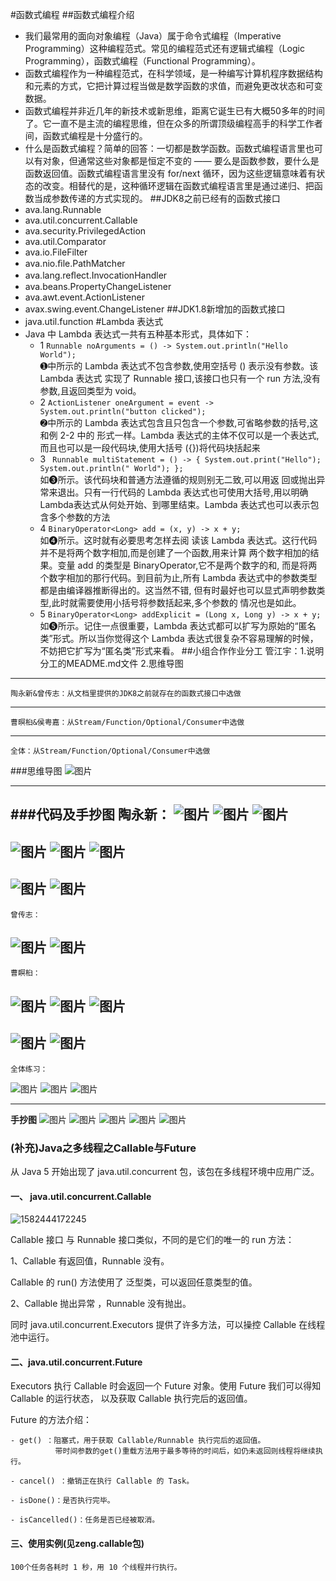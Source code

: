 #函数式编程
##函数式编程介绍
* 我们最常用的面向对象编程（Java）属于命令式编程（Imperative Programming）这种编程范式。常见的编程范式还有逻辑式编程（Logic Programming），函数式编程（Functional Programming）。
* 函数式编程作为一种编程范式，在科学领域，是一种编写计算机程序数据结构和元素的方式，它把计算过程当做是数学函数的求值，而避免更改状态和可变数据。
* 函数式编程并非近几年的新技术或新思维，距离它诞生已有大概50多年的时间了。它一直不是主流的编程思维，但在众多的所谓顶级编程高手的科学工作者间，函数式编程是十分盛行的。
* 什么是函数式编程？简单的回答：一切都是数学函数。函数式编程语言里也可以有对象，但通常这些对象都是恒定不变的 —— 要么是函数参数，要什么是函数返回值。函数式编程语言里没有 for/next 循环，因为这些逻辑意味着有状态的改变。相替代的是，这种循环逻辑在函数式编程语言里是通过递归、把函数当成参数传递的方式实现的。
##JDK8之前已经有的函数式接口
* ava.lang.Runnable
* ava.util.concurrent.Callable
* ava.security.PrivilegedAction 
* ava.util.Comparator
* ava.io.FileFilter
* ava.nio.ﬁle.PathMatcher
* ava.lang.reﬂect.InvocationHandler
* ava.beans.PropertyChangeListener
* ava.awt.event.ActionListener
* avax.swing.event.ChangeListener
##JDK1.8新增加的函数式接口
* java.util.function
#Lambda 表达式
* Java 中 Lambda 表达式一共有五种基本形式，具体如下：
   * 1 
``` Runnable noArguments = () -> System.out.println("Hello World"); ``` <br>
➊中所示的 Lambda 表达式不包含参数,使用空括号 () 表示没有参数。该 Lambda 表达式 实现了 Runnable 接口,该接口也只有一个 run 方法,没有参数,且返回类型为 void。
   * 2
   ``` ActionListener oneArgument = event -> System.out.println("button clicked"); ``` <br>
   ➋中所示的 Lambda 表达式包含且只包含一个参数,可省略参数的括号,这和例 2-2 中的 形式一样。Lambda 表达式的主体不仅可以是一个表达式,而且也可以是一段代码块,使用大括号 ({})将代码块括起来
   * 3 ``` 
         Runnable multiStatement = () -> {
                  System.out.print("Hello");
                  System.out.println(" World");
              }; 
         ```  <br>
         如➌所示。该代码块和普通方法遵循的规则别无二致,可以用返 回或抛出异常来退出。只有一行代码的 Lambda 表达式也可使用大括号,用以明确 Lambda表达式从何处开始、到哪里结束。Lambda 表达式也可以表示包含多个参数的方法
   * 4
  ```BinaryOperator<Long> add = (x, y) -> x + y;``` <br>
  如➍所示。这时就有必要思考怎样去阅 读该 Lambda 表达式。这行代码并不是将两个数字相加,而是创建了一个函数,用来计算 两个数字相加的结果。变量 add 的类型是 BinaryOperator,它不是两个数字的和, 而是将两个数字相加的那行代码。到目前为止,所有 Lambda 表达式中的参数类型都是由编译器推断得出的。这当然不错, 但有时最好也可以显式声明参数类型,此时就需要使用小括号将参数括起来,多个参数的 情况也是如此。
  * 5
  ```BinaryOperator<Long> addExplicit = (Long x, Long y) -> x + y;```<br>
  如➎所示。记住一点很重要，Lambda 表达式都可以扩写为原始的“匿名类”形式。所以当你觉得这个 Lambda 表达式很复杂不容易理解的时候，不妨把它扩写为“匿名类”形式来看。
##小组合作作业分工
    管江宇：1.说明分工的MEADME.md文件
           2.思维导图
---
    陶永新&曾传志：从文档里提供的JDK8之前就存在的函数式接口中选做
---
    曹暝桕&侯粤嘉：从Stream/Function/Optional/Consumer中选做
---
    全体：从Stream/Function/Optional/Consumer中选做
###思维导图
![图片](https://uploader.shimo.im/f/kS2XwlBmkUMdqiap.jpg!thumbnail)

---
###代码及手抄图
    陶永新：
![图片](https://uploader.shimo.im/f/t0orbo95g2gBbuS1.png!thumbnail)
![图片](https://uploader.shimo.im/f/ZQKgsHw0p04geozu.png!thumbnail)
![图片](https://uploader.shimo.im/f/rYjJaVv4CV4Tv7eQ.png!thumbnail)
---
![图片](https://uploader.shimo.im/f/Y4BKdXMU37QI2hVH.png!thumbnail)
![图片](https://uploader.shimo.im/f/MSukNr9a13MILORf.png!thumbnail)
![图片](https://uploader.shimo.im/f/LriwTvAyXYc1Oa8N.png!thumbnail)
---
![图片](https://uploader.shimo.im/f/70sCgcfKc1AzgfFp.png!thumbnail)
![图片](https://uploader.shimo.im/f/cwHphzWUzV0VEaVH.png!thumbnail)
---
    曾传志：
![图片](https://uploader.shimo.im/f/GoNkXmx7kJgR4JBi.png!thumbnail)
![图片](https://uploader.shimo.im/f/ICHy7DNnRaIxol0C.png!thumbnail)
---
    曹瞑桕：
![图片](https://uploader.shimo.im/f/eE04xguhkWc8lh3E.png!thumbnail)
![图片](https://uploader.shimo.im/f/ULOppnyRWBEKDA8W.png!thumbnail)
![图片](https://uploader.shimo.im/f/8JhSc47uGREDbDA1.png!thumbnail)
---
![图片](https://uploader.shimo.im/f/Ppr74oaVTDMzUkdg.png!thumbnail)
![图片](https://uploader.shimo.im/f/bGvmjSHKe4MTP0oD.png!thumbnail)
---
    全体练习：
![图片](https://uploader.shimo.im/f/fv7iX1en7bwFw2nm.png!thumbnail)
![图片](https://uploader.shimo.im/f/uu4HVxh1tKIHV6WV.png!thumbnail)
![图片](https://uploader.shimo.im/f/bF7iVMaUGiUxtMht.png!thumbnail)

---
**手抄图**
![图片](https://uploader.shimo.im/f/tHIA8pTQGLYXPHym.jpg!thumbnail)
![图片](https://uploader.shimo.im/f/IgPhpYckgJIhcqlr.jpg!thumbnail)
![图片](https://uploader.shimo.im/f/PxRL9mVql2kjhHKk.jpg!thumbnail)
![图片](https://uploader.shimo.im/f/Kt8F9DU8Idwtvl5U.jpg!thumbnail)
![图片](https://uploader.shimo.im/f/VKziLMkzbqUmTi0x.jpg!thumbnail)



### (补充)Java之多线程之Callable与Future

从 Java 5 开始出现了 java.util.concurrent 包，该包在多线程环境中应用广泛。

#### 一、 java.util.concurrent.Callable

![1582444172245](https://ae01.alicdn.com/kf/U2cdda50f6e1343ae858346a513764b2eA.png)

Callable 接口 与 Runnable 接口类似，不同的是它们的唯一的 run 方法：

1、Callable 有返回值，Runnable 没有。

Callable 的 run() 方法使用了 泛型类，可以返回任意类型的值。

2、Callable 抛出异常 ，Runnable 没有抛出。

同时 java.util.concurrent.Executors 提供了许多方法，可以操控 Callable 在线程池中运行。

#### 二、java.util.concurrent.Future

Executors 执行 Callable 时会返回一个 Future 对象。使用 Future 我们可以得知 Callable 的运行状态，
以及获取 Callable 执行完后的返回值。

Future 的方法介绍：

    - get() ：阻塞式，用于获取 Callable/Runnable 执行完后的返回值。
              带时间参数的get()重载方法用于最多等待的时间后，如仍未返回则线程将继续执行。
    
    - cancel() ：撤销正在执行 Callable 的 Task。
    
    - isDone()：是否执行完毕。
    
    - isCancelled()：任务是否已经被取消。

#### 三、使用实例(见zeng.callable包)

    100个任务各耗时 1 秒，用 10 个线程并行执行。

